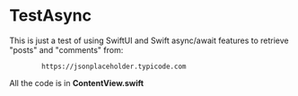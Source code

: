 # TestAsync


This is just a test of using SwiftUI and Swift async/await features to retrieve "posts" and "comments" from:

            https://jsonplaceholder.typicode.com
            
All the code is in **ContentView.swift**        
